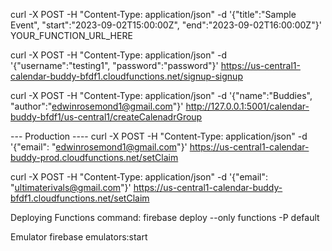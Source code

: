 curl -X POST -H "Content-Type: application/json" -d '{"title":"Sample Event", "start":"2023-09-02T15:00:00Z", "end":"2023-09-02T16:00:00Z"}' YOUR_FUNCTION_URL_HERE

curl -X POST -H "Content-Type: application/json" -d '{"username":"testing1", "password":"password"}' https://us-central1-calendar-buddy-bfdf1.cloudfunctions.net/signup-signup

curl -X POST -H "Content-Type: application/json" -d '{"name":"Buddies", "author":"edwinrosemond1@gmail.com"}' http://127.0.0.1:5001/calendar-buddy-bfdf1/us-central1/createCalenadrGroup

--- Production ----
curl -X POST -H "Content-Type: application/json" -d '{"email": "edwinrosemond1@gmail.com"}' https://us-central1-calendar-buddy-prod.cloudfunctions.net/setClaim

curl -X POST -H "Content-Type: application/json" -d '{"email": "ultimaterivals@gmail.com"}' https://us-central1-calendar-buddy-bfdf1.cloudfunctions.net/setClaim

Deploying Functions command:
firebase deploy --only functions -P default

Emulator
firebase emulators:start
